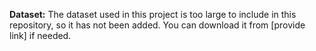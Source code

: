 **Dataset:** The dataset used in this project is too large to include in this repository, so it has not been added. You can download it from [provide link] if needed.
